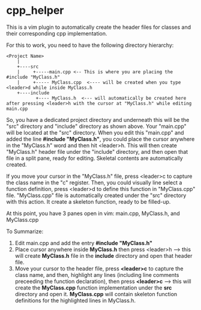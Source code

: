 # cpp_helper
This is a vim plugin to automatically create the header files for classes and their corresponding cpp implementation.

For this to work, you need to have the following directory hierarchy:
```
<Project Name>
    |
    +----src
    |     +-----main.cpp <-- This is where you are placing the #include "MyClass.h"
    |     +----- MyClass.cpp  <---- will be created when you type <leader>d while inside MyClass.h
    +----include
           +---- MyClass.h  <--- will automatically be created here after pressing <leader>h with the cursor at "MyClass.h" while editing main.cpp
```
So, you have a dedicated project directory and underneath this will be the "src" directory and "include" directory as shown above. Your
"main.cpp" will be located at the "src" directory. When you edit this "main.cpp" and added the line **#include "MyClass.h"**, you could
place the cursor anywhere in the "MyClass.h" word and then hit \<leader\>h. This will then create "MyClass.h" header file under the "include"
directory, and then open that file in a split pane, ready for editing. Skeletal contents are automatically created.
    
If you move your cursor in the "MyClass.h" file, press \<leader\>c to capture the class name in the "c" register. Then, you could visually 
line select a function definition, press \<leader\>d to define this function in "MyClass.cpp" file. "MyClass.cpp" file is automatically created
under the "src" directory with this action. It create a skeleton function, ready to be filled-up.
  
  At this point, you have 3 panes open in vim: main.cpp, MyClass.h, and MyClass.cpp

To Summarize:
1.  Edit main.cpp and add the entry **#include "MyClass.h"**
2.  Place cursor anywhere inside **MyClass.h** then press \<leader\>h --> this will create **MyClass.h** file in the **include** directory and open that header file.
3.  Move your cursor to the header file, press **\<leader\>c** to capture the class name, and then, highlight any lines (including line comments preceeding the function declaration), then press **\<leader\>c** --> this will create the **MyClass.cpp** function implementation under the **src** directory and open it. **MyClass.cpp** will contain skeleton function definitions for the highlighted lines in MyClass.h.

